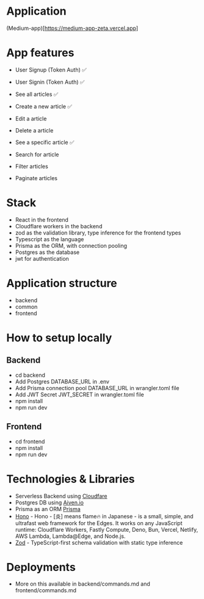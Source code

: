 # Application
(Medium-app)[https://medium-app-zeta.vercel.app]

# App features
- User Signup (Token Auth) ✅
- User Signin (Token Auth) ✅

- See all articles ✅
- Create a new article ✅
- Edit a article 
- Delete a article
- See a specific article ✅

- Search for article
- Filter articles
- Paginate articles

# Stack

- React in the frontend
- Cloudflare workers in the backend
- zod as the validation library, type inference for the frontend types
- Typescript as the language
- Prisma as the ORM, with connection pooling
- Postgres as the database
- jwt for authentication

# Application structure

- backend
- common
- frontend

# How to setup locally

## Backend
- cd backend
- Add Postgres DATABASE_URL in .env
- Add Prisma connection pool DATABASE_URL in wrangler.toml file
- Add JWT Secret JWT_SECRET in wrangler.toml file
- npm install
- npm run dev 

## Frontend
- cd frontend
- npm install
- npm run dev 

# Technologies & Libraries
- Serverless Backend using [Cloudfare](https://www.cloudflare.com/)
- Postgres DB using [Aiven.io](aiven.io)
- Prisma as an ORM [Prisma](prisma.io)
- [Hono](https://hono.dev/) - Hono - [炎] means flame🔥 in Japanese - is a small, simple, and ultrafast web framework for the Edges. It works on any JavaScript runtime: Cloudflare Workers, Fastly Compute, Deno, Bun, Vercel, Netlify, AWS Lambda, Lambda@Edge, and Node.js.
- [Zod](https://zod.dev) - TypeScript-first schema validation with static type inference

# Deployments

- More on this available in backend/commands.md and frontend/commands.md

